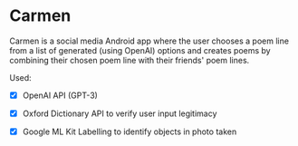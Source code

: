 # Carmen

Carmen is a social media Android app where the user chooses a poem line from a list of generated (using OpenAI) options and creates poems by combining their chosen poem line with their friends' poem lines.

Used:
- [X] OpenAI API (GPT-3)
- [X] Oxford Dictionary API to verify user input legitimacy
- [X] Google ML Kit Labelling to identify objects in photo taken



